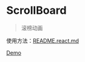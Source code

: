 # ScrollBoard

> 滚榜动画

使用方法：[README.react.md](README.react.md)

[Demo](<https://thinkspiritlab.github.io/ScrollBoard/?data-url=https://thinkspiritlab.github.io/ScrollBoard/data/test.json>)



